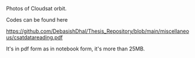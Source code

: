 Photos of Cloudsat orbit.

Codes can be found here 

https://github.com/DebasishDhal/Thesis_Repository/blob/main/miscellaneous/csatdatareading.pdf 

It's in pdf form as in notebook form, it's more than 25MB. 
